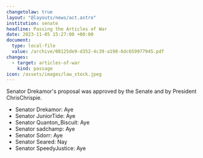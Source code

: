 ```yaml
---
changetolaw: true
layout: "@layouts/news/act.astro"
institution: senate
headline: Passing the Articles of War
date: 2023-11-05 15:27:00 +00:00
document:
  type: local-file
  value: /archive/08125de9-d352-4c39-a198-6dc659977945.pdf
changes:
  - target: articles-of-war
    kind: passage
icon: /assets/images/law_stock.jpeg
---
```

Senator Drekamor's proposal was approved by the Senate and by President ChrisChrispie.<!--more-->

- Senator Drekamor: Aye
- Senator JuniorTide: Aye
- Senator Quanton\_Biscuit: Aye
- Senator sadchamp: Aye
- Senator Sdorr: Aye
- Senator Seared: Nay
- Senator SpeedyJustice: Aye
